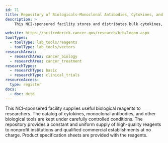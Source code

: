 ```yaml
---
id: 71
title: Repository of Biologicals—Monoclonal Antibodies, Cytokines, and Biological Reagents
description: >
    This NCI-sponsered facility stores and distributes bulk cytokines, monoclonal antibodies, andother useful biological reagents.

website: https://ncifrederick.cancer.gov/research/brb/logon.aspx
toolTypes:
  - toolType: lab_tools/reagents
  - toolType: lab_tools/vectors
researchAreas:
  - researchArea: cancer_biology
  - researchArea: cancer_treatment
researchTypes:
  - researchType: basic
  - researchType: clinical_trials
resourceAccess:
  type: register
docs:
  - doc: dctd
---
```

This NCI-sponsered facility supplies useful biological reagents to researchers. The catalog of cytokines, monoclonal antibodies, and other biological tools are kept under carefully controlled conditions. The repository provides a constant and uniform supply of high-quality reagents to nonprofit institutions and qualified commercial establishments at no charge. Product specification sheets are provided with the reagents.